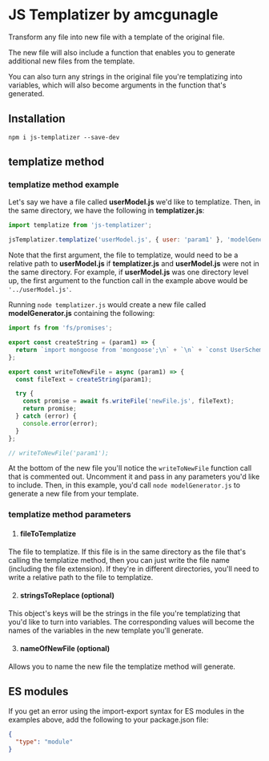# JS Templatizer by amcgunagle

Transform any file into new file with a template of the original file.

The new file will also include a function that enables you to generate additional new files from the template.

You can also turn any strings in the original file you're templatizing into variables, which will also become arguments in the function that's generated.

## Installation

`npm i js-templatizer --save-dev`

## templatize method

### templatize method example

Let's say we have a file called **userModel.js** we'd like to templatize. Then, in the same directory, we have the following in **templatizer.js**:

```javascript
import templatize from 'js-templatizer';

jsTemplatizer.templatize('userModel.js', { user: 'param1' }, 'modelGenerator');
```

Note that the first argument, the file to templatize, would need to be a relative path to **userModel.js** if **templatizer.js** and **userModel.js** were not in the same directory. For example, if **userModel.js** was one directory level up, the first argument to the function call in the example above would be `'../userModel.js'`.

Running `node templatizer.js` would create a new file called **modelGenerator.js** containing the following:

```javascript
import fs from 'fs/promises';

export const createString = (param1) => {
  return `import mongoose from 'mongoose';\n` + `\n` + `const UserSchema = new mongoose.Schema({\n` + `  email: {\n` + `    type: String,\n` + `    required: true,\n` + `  },\n` + `  password: {\n` + `    type: String,\n` + `    required: true,\n` + `  },\n` + `  name: {\n` + `    type: String,\n` + `  },\n` + `  age: {\n` + `    type: Number,\n` + `  },\n` + `});\n` + `\n` + `const User = mongoose.model('${param1}', UserSchema);\n` + `export default User;\n`;
};

export const writeToNewFile = async (param1) => {
  const fileText = createString(param1);

  try {
    const promise = await fs.writeFile('newFile.js', fileText);
    return promise;
  } catch (error) {
    console.error(error);
  }
};

// writeToNewFile('param1');
```

At the bottom of the new file you'll notice the `writeToNewFile` function call that is commented out. Uncomment it and pass in any parameters you'd like to include. Then, in this example, you'd call `node modelGenerator.js` to generate a new file from your template.

### templatize method parameters

1. #### fileToTemplatize

The file to templatize. If this file is in the same directory as the file that's calling the templatize method, then you can just write the file name (including the file extension). If they're in different directories, you'll need to write a relative path to the file to templatize.

2. #### stringsToReplace (optional)

This object's keys will be the strings in the file you're templatizing that you'd like to turn into variables. The corresponding values will become the names of the variables in the new template you'll generate.

3. #### nameOfNewFile (optional)

Allows you to name the new file the templatize method will generate.

## ES modules

If you get an error using the import-export syntax for ES modules in the examples above, add the following to your package.json file:

```json
{
  "type": "module"
}
```
